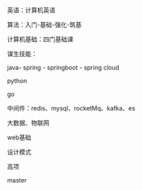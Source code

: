 英语：计算机英语

算法：入门-基础-强化-筑基

计算机基础：四门基础课

谋生技能：

java- spring  - springboot  - spring cloud

python

go

中间件：redis、mysql、rocketMq、kafka、es

大数据、物联网

web基础

设计模式



高项

master

